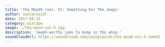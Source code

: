 ```yaml
---
title: 'The Mood® (vol. 5): Something For The Jeeps'
author: soulprovidr
date: 2017-04-23
category: mixtape
image: ./the-mood-vol-5.jpg
description: 'Jeep®-worthy jams to bump in the whip.'
soundCloudUrl: https://soundcloud.com/soulprovidr/the-mood-vol-5-something-for-the-jeeps
---
```

